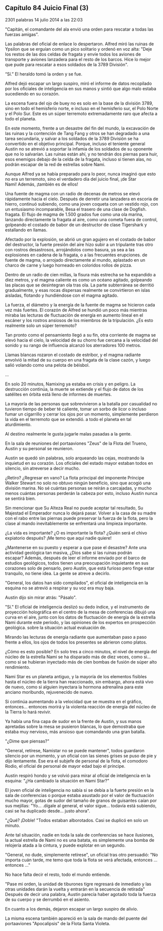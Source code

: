 
## Capítulo 84 Juicio Final (3)


2301 palabras
14 julio 2014 a las 22:03


"Capitán, el comandante del ala envió una orden para rescatar a todas las fuerzas amigas".

Las palabras del oficial de enlace lo despertaron. Alfred miró las ruinas de Ypsilon que se erguían como un pico solitario y ordenó en voz alta: "Deje los restos de las dos celdas de fragata y envíe todos los aviones de transporte y aviones lanzadera para el resto de los barcos. Hice lo mejor que pude para rescatar a esos soldados de la 3789 División".

“Sí.” El heraldo tomó la orden y se fue.

Alfred dejó escapar un largo suspiro, miró el informe de datos recopilado por los oficiales de inteligencia en sus manos y sintió que algo malo estaba sucediendo en su corazón.

La escena fuera del ojo de buey no es solo en la base de la división 3789, sino en todo el hemisferio norte, e incluso en el hemisferio sur, el Polo Norte y el Polo Sur. Este es un súper terremoto extremadamente raro que afecta a todo el planeta.

En este momento, frente a un desastre del fin del mundo, la excavación de las ruinas y la contención de Tang Fang y otros se han degradado a una tarea secundaria, y salvar a los soldados de la 3789 División se ha convertido en el objetivo principal. Porque, incluso el teniente general Austin no se atrevió a soportar la infamia de los soldados de su oponente que no lo salvarían. Las ruinas están ahí, y no tendrán dos piernas para huir, esos enemigos debajo de la celda de la fragata, incluso si tienen alas, no podrán escapar de la red de estrellas sobre Nami.

Aunque Alfred ya se había preparado para lo peor, nunca imaginó que esto no era un terremoto, sino el verdadero día del juicio final, ¡de Star Nami! Además, ¡también es de ellos!

Una fuente de magma con un radio de decenas de metros se elevó rápidamente hacia el cielo. Después de derretir una lanzadera en escoria de hierro, continuó subiendo, como una joven coqueta con un vestido rojo, con un entusiasmo incomparable, Besa el trasero de una clase de Dogfish. fragata. El flujo de magma de 1.500 grados fue como una ola marina, lanzando directamente la fragata al aire, como una cometa fuera de control, golpeando el costado de babor de un destructor de clase Tigershark y estallando en llamas.

Afectado por la explosión, se abrió un gran agujero en el costado de babor del destructor, la fuerte presión del aire hizo subir a un tripulante tras otro con rostros desastrosos, arrojándolos como basura, ya sea a las explosiones en cadena de la fragata, o a las frecuentes erupciones. de fuente de magma, o arrojado directamente al mundo, aplastado en un charco de carne y luego horneado en coloridos rollos de pizza.

Dentro de un radio de cien millas, la fisura más estrecha se ha expandido a diez metros, y el magma caliente es como un océano agitado, golpeando las placas que se desintegran ola tras ola. La parte subterránea se derritió gradualmente, y esas rocas dispersas realmente se convirtieron en islas aisladas, flotando y hundiéndose con el magma agitado.

La fuerza, el diámetro y la energía de la fuente de magma se hicieron cada vez más fuertes. El corazón de Alfred se hundió un poco más mientras miraba las lecturas de fluctuación de energía en aumento lineal en el escáner y los rostros ansiosos de los miembros de la tripulación. ¿Es esto realmente solo un súper terremoto?

Tan pronto como el pensamiento llegó a su fin, otra corriente de magma se elevó hacia el cielo, la velocidad de su chorro fue cercana a la velocidad del sonido y su rango de influencia alcanzó los aterradores 100 metros.

Llamas blancas rozaron el costado de estribor, y el magma radiante envolvió la mitad de su cuerpo en una fragata de la clase cazón, y luego salió volando como una pelota de béisbol.

...

En solo 20 minutos, Namixing ya estaba en crisis y en peligro. La destrucción continúa, la muerte se extiende y el flujo de datos de los satélites en órbita está lleno de informes de muertes.

La mayoría de las personas que sobrevivieron a la batalla por casualidad no tuvieron tiempo de beber té caliente, tomar un sorbo de licor o incluso fumar un cigarrillo y cerrar los ojos por un momento, simplemente perdieron la vida en el terremoto que se extendió. a todo el planeta en tal aturdimiento.

Al destino realmente le gusta jugarle malas pasadas a la gente.

En la sala de reuniones del portaaviones "Zeus" de la Flota del Trueno, Austin y su personal se reunieron.

Austin se quedó sin palabras, solo arqueando las cejas, mostrando la inquietud en su corazón. Los oficiales del estado mayor estaban todos en silencio, sin atreverse a decir mucho.

¿Retiro? ¿Regresar en vano? La flota principal del imponente Príncipe Walker Stewart no solo no obtuvo ningún beneficio, sino que acogió una división marina. No sé cuántas personas se reirán a carcajadas, y mucho menos cuántas personas perderán la cabeza por esto, incluso Austin nunca se sentirá bien.

Sin mencionar que Su Alteza Real no puede aceptar tal resultado, Su Majestad el Emperador nunca lo dejará pasar. Volver a la casa de su madre con el rabo entre las piernas puede preservar la fuerza de la flota, pero la clase al mando inevitablemente se enfrentará una limpieza importante.

¿La vida es importante? ¿O es importante la flota? ¿Quién será el chivo expiatorio después? ¡Me temo que aquí nadie quiere!

¿Mantenerse en su puesto y esperar a que pase el desastre? Ante una actividad geológica tan masiva, ¿Dios sabe si las ruinas podrán escapar? Además, después de leer el informe enviado por el barco de estudios geológicos, todos tienen una preocupación inquietante en sus corazones solo de pensarlo, pero Austin, que está furioso pero finge estar tranquilo, no tiene idea. La gente se atreve a decirlo.

"General, los datos han sido compilados", el oficial de inteligencia en la esquina no se atrevió a respirar y su voz era muy baja.

Austin dijo sin mirar atrás: "Pásalo".

"Sí." El oficial de inteligencia deslizó su dedo índice, y el instrumento de proyección holográfica en el centro de la mesa de conferencias dibujó una curva en el aire, junto con los datos de fluctuación de energía de la estrella Nami durante este período, y las opiniones de los expertos en prospección geológica. sobre la situación actual evaluación de.

Mirando las lecturas de energía radiante que aumentaban paso a paso frente a ellos, los ojos de todos los presentes se abrieron como platos.

¿Cómo es esto posible? En solo tres a cinco minutos, el nivel de energía del núcleo de la estrella Nami se ha disparado más de diez veces, como si... como si se hubieran inyectado más de cien bombas de fusión de súper alto rendimiento.

Nami Star es un planeta antiguo, y la mayoría de los elementos fisibles hasta el núcleo de la tierra han reaccionado, sin embargo, ahora está vivo de nuevo, como si alguien inyectara la hormona adrenalina para este anciano moribundo, rejuvenecido de nuevo.

Si continúa aumentando a la velocidad que se muestra en el gráfico, entonces... entonces morirá y la violenta reacción de energía del núcleo de la Tierra lo hará revivir.

Ya había una fina capa de sudor en la frente de Austin, y sus manos apretadas sobre la mesa se pusieron blancas, lo que demostraba que estaba muy nervioso, más ansioso que comandando una gran batalla.

"¿Dime que piensas?"

"General, retírese, Namistar no se puede mantener", todos guardaron silencio por un momento, y un oficial con las sienes grises se puso de pie y dijo lentamente. Ese era el subjefe de personal de la flota, el comodoro Rodio, el oficial de personal de mayor edad bajo el príncipe.

Austin respiró hondo y se volvió para mirar al oficial de inteligencia en la esquina: "¿Ha cambiado la situación en Nami Star?"

El joven oficial de inteligencia no sabía si se debía a la fuerte presión en la sala de conferencias o porque estaba asustado por el valor de fluctuación mucho mayor, gotas de sudor del tamaño de granos de guisantes caían por sus mejillas: "Yo... .dígale al general, el valor sigue... todavía está subiendo, casi se ha duplicado desde... justo ahora".

"¿Qué? ¡Doble! "Todos estaban alborotados. Casi se duplicó en solo un minuto.

Ante tal situación, nadie en toda la sala de conferencias se hace ilusiones, la actual estrella de Nami no es una batata, es simplemente una bomba de relojería atada a la cintura, y puede explotar en un segundo.

"General, no dude, simplemente retírese", un oficial tras otro persuadió: "No importa cuán tarde, me temo que toda la flota se verá afectada, entonces ... entonces ..."

No hace falta decir el resto, todo el mundo entiende.

"Pase mi orden, la unidad de tiburones tigre regresará de inmediato y las otras unidades darán la vuelta y entrarán en la secuencia de retirada" Después de decir una palabra, Austin parecía haber agotado toda la fuerza de su cuerpo y se derrumbó en el asiento.

En cuanto a los demás, dejaron escapar un largo suspiro de alivio.

La misma escena también apareció en la sala de mando del puente del portaaviones "Apocalipsis" de la Flota Santa Violeta.
